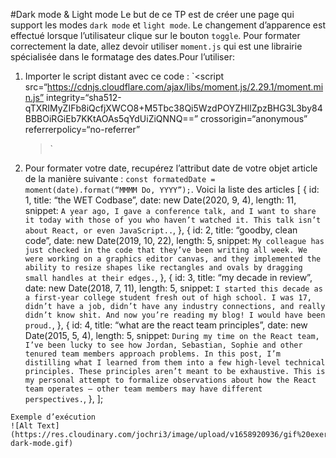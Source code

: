#Dark mode & Light mode
Le but de ce TP est de créer une page qui support les modes `dark mode` et `light mode`.
Le changement d’apparence est effectué lorsque l’utilisateur clique sur le bouton `toggle`.
Pour formater correctement la date, allez devoir utiliser `moment.js` qui est une librairie spécialisée dans le formatage des dates.Pour l’utiliser:
1. Importer le script distant avec ce code : `<script
   src=“https://cdnjs.cloudflare.com/ajax/libs/moment.js/2.29.1/moment.min.js”
   integrity=“sha512-qTXRIMyZIFb8iQcfjXWCO8+M5Tbc38Qi5WzdPOYZHIlZpzBHG3L3by84BBBOiRGiEb7KKtAOAs5qYdUiZiQNNQ==”
   crossorigin=“anonymous”
   referrerpolicy=“no-referrer”
   > </script>`
2. Pour formater votre date, recupérez l’attribut date de votre objet article de la manière suivante : `const formatedDate = moment(date).format(“MMMM Do, YYYY”);`.
Voici la liste des articles
[
{
id: 1,
title: “the WET Codbase”,
date: new Date(2020, 9, 4),
length: 11,
snippet: `A year ago, I gave a conference talk, and I want to share it today with those of you who haven’t watched it. This talk isn’t about React, or even JavaScript..`,
},
{
id: 2,
title: “goodby, clean code”,
date: new Date(2019, 10, 22),
length: 5,
snippet: `My colleague has just checked in the code that they’ve been writing all week. We were working on a graphics editor canvas, and they implemented the ability to resize shapes like rectangles and ovals by dragging small handles at their edges.`,
},
{
id: 3,
title: “my decade in review”,
date: new Date(2018, 7, 11),
length: 5,
snippet: `I started this decade as a first-year college student fresh out of high school. I was 17, didn’t have a job, didn’t have any industry connections, and really didn’t know shit. And now you’re reading my blog! I would have been proud.`,
},
{
id: 4,
title: “what are the react team principles”,
date: new Date(2015, 5, 4),
length: 5,
snippet: `During my time on the React team, I’ve been lucky to see how Jordan, Sebastian, Sophie and other tenured team members approach problems. In this post, I’m distilling what I learned from them into a few high-level technical principles. These principles aren’t meant to be exhaustive. This is my personal attempt to formalize observations about how the React team operates — other team members may have different perspectives.`,
},
];
```
Exemple d’exécution
![Alt Text](https://res.cloudinary.com/jochri3/image/upload/v1658920936/gif%20exercices/tp6-dark-mode.gif)
```
